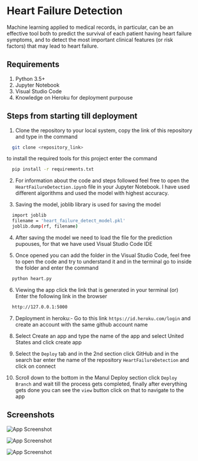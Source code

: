 
# Heart Failure Detection

Machine learning applied to medical records, in particular, can be an effective tool both to predict the survival of each patient having heart failure symptoms, and to detect the most important clinical features (or risk factors) that may lead to heart failure.

## Requirements
1. Python 3.5+
2. Jupyter Notebook
3. Visual Studio Code
5. Knowledge on Heroku for deployment purpouse 


## Steps from starting till deployment

1. Clone the repository to your local system, copy the link of this repository and type in the command

```bash
  git clone <repository_link>
```
to install the required tools for this project enter the command
```bash
  pip install -r requirements.txt
```
2. For information about the code and steps followed feel free to open the `HeartFailureDetection.ipynb` file in your Jupyter Notebook. I have used different algorithms and used the model with highest accuracy.

3. Saving the model, joblib library is used for saving the model

```bash
  import joblib
  filename = 'heart_failure_detect_model.pkl'
  joblib.dump(rf, filename)
```
4. After saving the model we need to load the file for the prediction pupouses, for that we have used Visual Studio Code IDE

5. Once opened you can add the folder in the Visual Studio Code, feel free to open the code and try to understand it and in the terminal go to inside the folder and enter the command 

```bash
  python heart.py
```
6. Viewing the app
click the link that is generated in your terminal 
(or)
Enter the following link in the browser

```bash
  http://127.0.0.1:5000
```
7. Deployment in heroku:-
Go to this link `https://id.heroku.com/login` and create an account with the same github account name

8. Select Create an app and type the name of the app and select United States and click create app
9. Select the `Deploy` tab and in the 2nd section click GitHub and in the search bar enter the name of the repository `HeartFailureDetection` and click on connect 
10. Scroll down to the bottom in the Manul Deploy section click `Deploy Branch` and wait till the process gets completed, finally after everything gets done you can see the `view` button click on that to navigate to the app
 
  
## Screenshots

![App Screenshot](file:///C:/Users/chand/OneDrive/Pictures/Screenshots/Screenshot%20(5).png)

![App Screenshot](file:///C:/Users/chand/OneDrive/Pictures/Screenshots/Screenshot%20(7)_LI.jpg)

![App Screenshot](file:///C:/Users/chand/OneDrive/Pictures/Screenshots/Screenshot%20(8)_LI.jpg)

  
  
